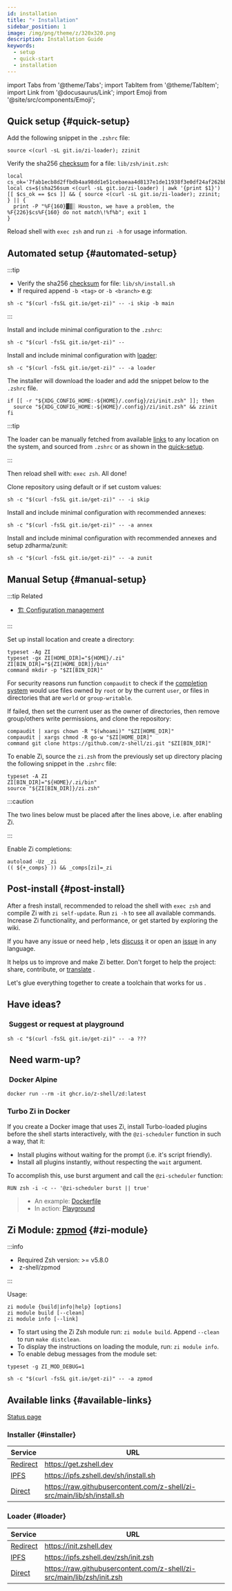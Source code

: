 ```yaml
---
id: installation
title: "⚡️ Installation"
sidebar_position: 1
image: /img/png/theme/z/320x320.png
description: Installation Guide
keywords:
  - setup
  - quick-start
  - installation
---
```


<!-- @format -->

import Tabs from '@theme/Tabs';
import TabItem from '@theme/TabItem';
import Link from '@docusaurus/Link';
import Emoji from '@site/src/components/Emoji';

## <i class="fas fa-spinner fa-spin"></i> Quick setup {#quick-setup}

Add the following snippet in the `.zshrc` file:

<Tabs>
  <TabItem value="instant-source" label="Instant" default>

```shell title="~/.zshrc"
source <(curl -sL git.io/zi-loader); zzinit
```

  </TabItem>
  <TabItem value="verified-source" label="Verified">

Verify the sha256 [checksum][checksum] for a file: `lib/zsh/init.zsh`:

```shell showLineNumbers title="~/.zshrc"
local cs_ok='7fab1ecb8d2ffbdb4aa98dd1e51cebaeaa4d8137e1de11938f3e0df24af262bb'
local cs=$(sha256sum <(curl -sL git.io/zi-loader) | awk '{print $1}')
[[ $cs_ok == $cs ]] && { source <(curl -sL git.io/zi-loader); zzinit; } || {
  print -P "%F{160}▓▒░ Houston, we have a problem, the %F{226}$cs%F{160} do not match\!%f%b"; exit 1
}
```

  </TabItem>
</Tabs>

Reload shell with `exec zsh` and run `zi -h` for usage information.

## <i class="fas fa-spinner fa-spin"></i> Automated setup {#automated-setup}

:::tip

- Verify the sha256 [checksum][checksum] for file: `lib/sh/install.sh`
- If required append `-b <tag>` or `-b <branch>` e.g:

```shell
sh -c "$(curl -fsSL git.io/get-zi)" -- -i skip -b main
```

:::

<Tabs>
  <TabItem value="minimal" label="Minimal" default>

Install and include minimal configuration to the `.zshrc`:

```shell
sh -c "$(curl -fsSL git.io/get-zi)" --
```

  </TabItem>
  <TabItem value="minimal-loader" label="Loader">

Install and include minimal configuration with [loader](#loader):

```shell
sh -c "$(curl -fsSL git.io/get-zi)" -- -a loader
```

The installer will download the loader and add the snippet below to the `.zshrc` file.

```shell showLineNumbers
if [[ -r "${XDG_CONFIG_HOME:-${HOME}/.config}/zi/init.zsh" ]]; then
  source "${XDG_CONFIG_HOME:-${HOME}/.config}/zi/init.zsh" && zzinit
fi
```

:::tip

The loader can be manually fetched from available [links](#loader) to any location on the system, and sourced from `.zshrc` or as shown in the [quick-setup](#quick-setup).

:::

Then reload shell with: `exec zsh`. All done!

  </TabItem>
  <TabItem value="repository" label="Repository">

Clone repository using default or if set <Link to="/docs/guides/customization#customizing-paths">custom</Link> values:

```shell
sh -c "$(curl -fsSL git.io/get-zi)" -- -i skip
```

  </TabItem>
  <TabItem value="minimal-annexes" label="Annex">

Install and include minimal configuration with recommended <Link to="/ecosystem/annexes/overview">annexes</Link>:

```shell
sh -c "$(curl -fsSL git.io/get-zi)" -- -a annex
```

  </TabItem>
  <TabItem value="minimal-zunit" label="ZUnit">

Install and include minimal configuration with recommended <Link to="/ecosystem/annexes/overview">annexes</Link> and setup <Link href="https://github.com/zdharma/zunit">zdharma/zunit</Link>:

```shell
sh -c "$(curl -fsSL git.io/get-zi)" -- -a zunit
```

  </TabItem>
  </Tabs>

## <i class="fas fa-spinner fa-spin"></i> Manual Setup {#manual-setup}

:::tip Related

- [🏗 Configuration management](/docs/guides/customization#customizing-paths)

:::

Set up install location and create a directory:

```shell showLineNumbers
typeset -Ag ZI
typeset -gx ZI[HOME_DIR]="${HOME}/.zi" ZI[BIN_DIR]="${ZI[HOME_DIR]}/bin"
command mkdir -p "$ZI[BIN_DIR]"
```

For security reasons run function `compaudit` to check if the [completion system][completion-system] would use files owned by `root` or by the current `user`, or files in directories that are `world` or `group-writable`.

If failed, then set the current user as the owner of directories, then remove group/others write permissions, and clone the repository:

```shell showLineNumbers
compaudit | xargs chown -R "$(whoami)" "$ZI[HOME_DIR]"
compaudit | xargs chmod -R go-w "$ZI[HOME_DIR]"
command git clone https://github.com/z-shell/zi.git "$ZI[BIN_DIR]"
```

To enable Zi, source the `zi.zsh` from the previously set up directory placing the following snippet in the `.zshrc` file:

```shell title="~/.zshrc" showLineNumbers
typeset -A ZI
ZI[BIN_DIR]="${HOME}/.zi/bin"
source "${ZI[BIN_DIR]}/zi.zsh"
```

:::caution

The two lines below must be placed after the lines above, i.e. after enabling Zi.

:::

Enable Zi completions:

```shell title="~/.zshrc" showLineNumbers
autoload -Uz _zi
(( ${+_comps} )) && _comps[zi]=_zi
```

## <i class="fas fa-spinner fa-spin"></i> Post-install {#post-install}

After a fresh install, recommended to reload the shell with `exec zsh` and compile Zi with `zi self-update`. Run `zi -h` to see all available commands. Increase Zi functionality, and performance, or get started by exploring the wiki.

If you have any issue or need help <Emoji symbol="🤦‍♂️" label="man-facepalming"/>, lets [discuss][discuss] it or open an [issue][issue] in any language.

It helps us to improve and make Zi better. Don't forget to help the project: share, contribute, or [translate][translate] <Emoji symbol="🌐" label="globe-with-meridians"/> <Emoji symbol="🥰" label="smiling-face-with-hearts"/> <Emoji symbol="🤓" label="nerd-face"/>.

Let's glue everything together to create a toolchain that works for us <Emoji symbol="🚀" label="rocket"/>.

## <i class="fas fa-sync-alt fa-spin"></i> Have ideas?

### <i class="fa-solid fa-list-check"></i>&nbsp;Suggest or request at&nbsp;<Link href="https://github.com/z-shell/playground">playground</Link>

```shell
sh -c "$(curl -fsSL git.io/get-zi)" -- -a ???
```

## <i class="fas fa-sync-alt fa-spin"></i>&nbsp;Need warm-up?

### <i class="fa-brands fa-docker"></i>&nbsp;<Link href="https://github.com/z-shell/zd/pkgs/container/zd">Docker Alpine</Link>

```shell
docker run --rm -it ghcr.io/z-shell/zd:latest
```

### <i class="fa-brands fa-docker"></i> Turbo Zi in Docker

If you create a Docker image that uses Zi, install Turbo-loaded plugins before the shell starts interactively, with the `@zi-scheduler` function in such a way, that it:

- Install plugins without waiting for the prompt (i.e. it's script friendly).
- Install all plugins instantly, without respecting the `wait` argument.

To accomplish this, use burst argument and call the `@zi-scheduler` function:

```docker
RUN zsh -i -c -- '@zi-scheduler burst || true'
```

> - An example: [Dockerfile][dockerfile]
> - In action: [Playground][playground]

## <i class="fas fa-cog fa-pulse"></i> Zi Module: [zpmod][z-shell/zpmod] {#zi-module}

:::info

- Required Zsh version: >= v5.8.0
- <i className="fa-brands fa-github"></i>&nbsp;<Link href="https://github.com/z-shell/zpmod">z-shell/zpmod</Link>

:::

<Tabs>
  <TabItem value="with-zi" label="With Zi" default>

Usage:

```shell showLineNumbers
zi module {build|info|help} [options]
zi module build [--clean]
zi module info [--link]
```

- To start using the Zi Zsh module run: `zi module build`. Append `--clean` to run `make distclean`.
- To display the instructions on loading the module, run: `zi module info`.
- To enable debug messages from the module set:

```shell
typeset -g ZI_MOD_DEBUG=1
```

</TabItem>
  <TabItem value="standalone" label="Standalone">

```shell
sh -c "$(curl -fsSL git.io/get-zi)" -- -a zpmod
```

  </TabItem>
</Tabs>

## <i class="fas fa-sync-alt fa-spin"></i> Available links {#available-links}

[Status page][status] <Emoji symbol="✅" label="check-mark-button"/>

### <i class="fa-solid fa-gear"></i> Installer {#installer}

| Service                    | URL                                                                       |
| :------------------------- | ------------------------------------------------------------------------- |
| [Redirect][get.zshell.dev] | <https://get.zshell.dev>                                                  |
| [IPFS][ipfs.io]            | <https://ipfs.zshell.dev/sh/install.sh>                                   |
| [Direct][direct-install]   | <https://raw.githubusercontent.com/z-shell/zi-src/main/lib/sh/install.sh> |

### <i class="fa-brands fa-superpowers"></i> Loader {#loader}

| Service                     | URL                                                                      |
| :-------------------------- | ------------------------------------------------------------------------ |
| [Redirect][init.zshell.dev] | <https://init.zshell.dev>                                                |
| [IPFS][ipfs.io]             | <https://ipfs.zshell.dev/zsh/init.zsh>                                   |
| [Direct][direct-init]       | <https://raw.githubusercontent.com/z-shell/zi-src/main/lib/zsh/init.zsh> |

<!-- end-of-file -->
<!-- links -->
<!-- external -->

[checksum]: https://raw.githubusercontent.com/z-shell/zi-src/main/lib/checksum.txt
[completion-system]: https://zsh.sourceforge.io/Doc/Release/Completion-System.html#Use-of-compinit
[direct-init]: https://raw.githubusercontent.com/z-shell/zi-src/main/lib/zsh/init.zsh
[direct-install]: https://raw.githubusercontent.com/z-shell/zi-src/main/lib/sh/install.sh
[discuss]: https://github.com/orgs/z-shell/discussions/new
[dockerfile]: https://github.com/robobenklein/configs/blob/master/Dockerfile
[get.zshell.dev]: https://get.zshell.dev
[init.zshell.dev]: https://init.zshell.dev
[ipfs.io]: https://ipfs.io
[issue]: https://github.com/z-shell/zi/issues/new/choose
[playground]: https://github.com/z-shell/playground
[status]: https://status.zshell.dev
[translate]: https://digitalclouds.crowdin.com/z-shell
[z-shell/zpmod]: https://github.com/z-shell/zpmod
